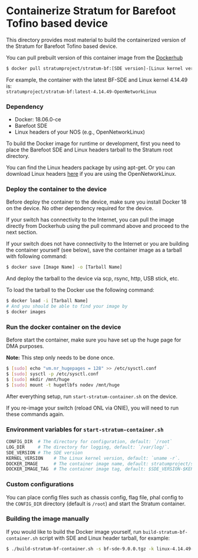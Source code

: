 Containerize Stratum for Barefoot Tofino based device
====

This directory provides most material to build the containerized version of the
Stratum for Barefoot Tofino based device.

You can pull prebuilt version of this container image from the [Dockerhub](https://hub.docker.com/repository/docker/stratumproject/stratum-bf/tags)

```bash
$ docker pull stratumproject/stratum-bf:[SDE version]-[Linux kernel version]
```

For example, the container with the latest BF-SDE and Linux kernel 4.14.49 is: <br/>
`stratumproject/stratum-bf:latest-4.14.49-OpenNetworkLinux`

### Dependency

 - Docker: 18.06.0-ce
 - Barefoot SDE
 - Linux headers of your NOS (e.g., OpenNetworkLinux)

To build the Docker image for runtime or development, first you need to place
the Barefoot SDE and Linux headers tarball to the Stratum root directory.

You can find the Linux headers package by using apt-get.
Or you can download Linux headers [here][onl-linux-headers] if you are using the OpenNetworkLinux.


### Deploy the container to the device

Before deploy the container to the device, make sure you install Docker 18 on the
device. No other dependency required for the device.

If your switch has connectivity to the Internet, you can pull the image directly from Dockerhub
using the pull command above and proceed to the next section.

If your switch does not have connectivity to the Internet or you are building the container
yourself (see below), save the container image as a tarball with following command:

```bash
$ docker save [Image Name] -o [Tarball Name]
```

And deploy the tarball to the device via scp, rsync, http, USB stick, etc.

To load the tarball to the Docker use the following command:

```bash
$ docker load -i [Tarball Name]
# And you should be able to find your image by
$ docker images
```

### Run the docker container on the device

Before start the container, make sure you have set up the huge page for DMA purposes.

__Note:__ This step only needs to be done once.

```bash
$ [sudo] echo "vm.nr_hugepages = 128" >> /etc/sysctl.conf
$ [sudo] sysctl -p /etc/sysctl.conf
$ [sudo] mkdir /mnt/huge
$ [sudo] mount -t hugetlbfs nodev /mnt/huge
```

After everything setup, run `start-stratum-container.sh` on the device.

If you re-image your switch (reload ONL via ONIE), you will need to run these commands again.

### Environment variables for `start-stratum-container.sh`

```bash
CONFIG_DIR  # The directory for configuration, default: `/root`
LOG_DIR     # The directory for logging, default: `/var/log/`.
SDE_VERSION # The SDE version
KERNEL_VERSION    # The Linux kernel version, default: `uname -r`.
DOCKER_IMAGE      # The container image name, default: stratumproject/stratum-bf
DOCKER_IMAGE_TAG  # The container image tag, default: $SDE_VERSION-$KERNEL_VERSION
```

### Custom configurations

You can place config files such as chassis config, flag file, phal config to the `CONFIG_DIR` directory (default is `/root`) and start the Stratum container.

[onl-linux-headers]: https://github.com/opennetworkinglab/OpenNetworkLinux/releases/tag/onlpv2-dev-1.0.1

### Building the image manually

If you would like to build the Docker image yourself, run `build-stratum-bf-container.sh` script with SDE and Linux header tarball, for example:

```bash
$ ./build-stratum-bf-container.sh -s bf-sde-9.0.0.tgz -k linux-4.14.49-ONL.tar.gz
```
